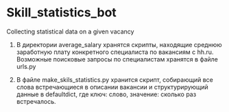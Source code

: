 # Skill_statistics_bot
Сollecting statistical data on a given vacancy

1) В директории average_salary хранятся скрипты, находящие среднюю заработную плату конкретного 
специалиста по вакансиям с hh.ru. Возможные поисковые запросы по специалистам хранятся в файле urls.py

2) В файле make_skils_statistics.py хранится скрипт, собирающий все слова встречающиеся в описании 
вакансии и структурирующий данные в defaultdict, где ключ: слово, значение: сколько раз встречалось.
